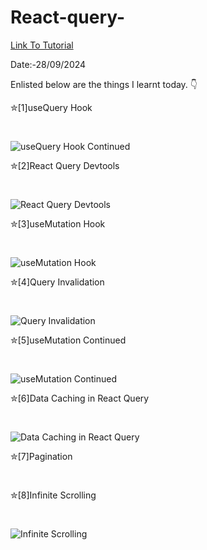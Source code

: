 # React-query-

<a href = "https://www.youtube.com/watch?v=k1tus-TmqCE"> Link To Tutorial </a>
<br>

Date:-28/09/2024 
<br>

Enlisted below are the things I learnt today. 👇
<br>


✮[1]useQuery Hook

<br>


![useQuery Hook Continued](https://github.com/user-attachments/assets/921f124c-a762-44d4-b531-f578225d70f7)



✮[2]React Query Devtools

<br>


![React Query Devtools](https://github.com/user-attachments/assets/4fb90c28-10ff-4152-b752-46c6a378dfd4)


✮[3]useMutation Hook

<br>


![useMutation Hook](https://github.com/user-attachments/assets/756a6ece-6868-48ea-8801-07e9acacdf41)


✮[4]Query Invalidation

<br>


![Query Invalidation](https://github.com/user-attachments/assets/3c308f63-a6f6-4aab-8905-bf4347cd6fb8)


✮[5]useMutation Continued

<br>

![useMutation Continued](https://github.com/user-attachments/assets/dd2893ab-601b-4b83-bdf7-9421613cdab2)


✮[6]Data Caching in React Query

<br>

![Data Caching in React Query](https://github.com/user-attachments/assets/585e2e06-aa39-4b03-b082-5175297be391)



✮[7]Pagination

<br>


✮[8]Infinite Scrolling

<br>


![Infinite Scrolling](https://github.com/user-attachments/assets/8d3585e9-c132-449d-aca4-0fd0d250282f)

<br>
